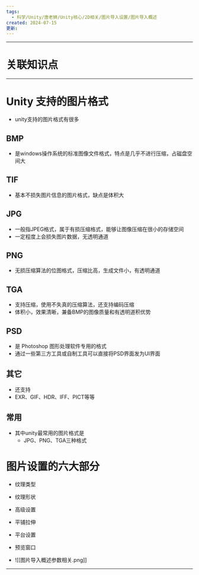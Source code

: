 ```yaml
---
tags:
  - 科学/Unity/唐老狮/Unity核心/2D相关/图片导入设置/图片导入概述
created: 2024-07-15
更新:
---
```


---
# 关联知识点



---
# Unity 支持的图片格式

- unity支持的图片格式有很多
## BMP

- 是windows操作系统的标准图像文件格式，特点是几乎不进行压缩，占磁盘空间大
## TIF

- 基本不损失图片信息的图片格式，缺点是体积大
## JPG

- 一般指JPEG格式，属于有损压缩格式，能够让图像压缩在很小的存储空间
- 一定程度上会损失图片数据，无透明通道
## PNG

- 无损压缩算法的位图格式，压缩比高，生成文件小，有透明通道
## TGA

- 支持压缩，使用不失真的压缩算法，还支持编码压缩
- 体积小，效果清晰，兼备BMP的图像质量和有透明道积优势
## PSD

- 是 Photoshop 图形处理软件专用的格式
- 通过一些第三方工具或自制工具可以直接将PSD界面发为UI界面
## 其它

- 还支持
- EXR、GIF、HDR、IFF、PICT等等
## 常用

- 其中unity最常用的图片格式是
	- JPG、PNG、TGA三种格式
# 图片设置的六大部分

- 纹理类型
- 纹理形状
- 高级设置
- 平铺拉伸
- 平台设置
- 预览窗口

- ![[图片导入概述参数相关.png]]

---
